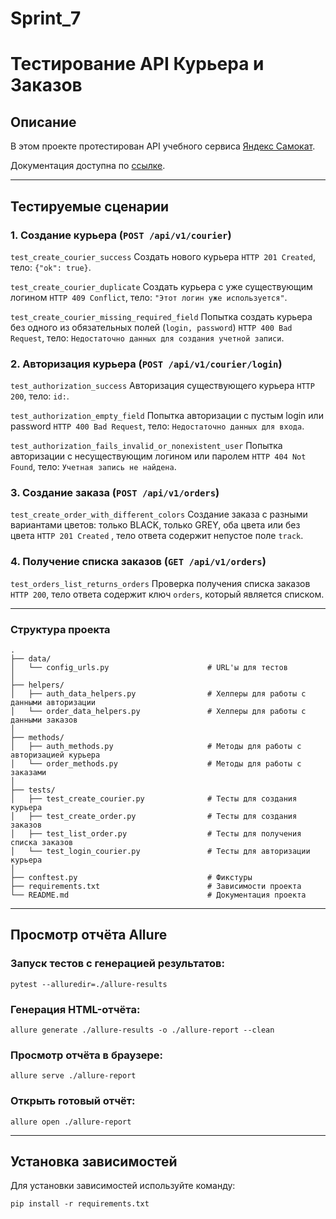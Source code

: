 # Sprint_7
# Тестирование API Курьера и Заказов

## Описание

В этом проекте протестирован API учебного сервиса [Яндекс Самокат](https://qa-scooter.praktikum-services.ru/). 

Документация доступна по [ссылке](https://qa-scooter.praktikum-services.ru/api/v1/docs).

---
##  Тестируемые сценарии
### 1. Создание курьера (`POST /api/v1/courier`)

`test_create_courier_success` Создать нового курьера	`HTTP 201 Created`, тело: `{"ok": true}`.

`test_create_courier_duplicate` Создать курьера с уже существующим логином	`HTTP 409 Сonflict`, тело: `"Этот логин уже используется"`.

`test_create_courier_missing_required_field` Попытка создать курьера без одного из обязательных полей (`login, password`)	`HTTP 400 Bad Request`, тело: `Недостаточно данных для создания учетной записи`.
### 2. Авторизация курьера (`POST /api/v1/courier/login`)
`test_authorization_success`	Авторизация существующего курьера	`HTTP 200`, тело: `id:`.

`test_authorization_empty_field` Попытка авторизации с пустым login или password     `HTTP 400 Bad Request`, тело: `Недостаточно данных для входа`.

`test_authorization_fails_invalid_or_nonexistent_user` Попытка авторизации с несуществующим логином или паролем	`HTTP 404 Not Found`, тело: `Учетная запись не найдена`.

### 3. Создание заказа (`POST /api/v1/orders`)
`test_create_order_with_different_colors` Создание заказа с разными вариантами цветов: только BLACK, только GREY, оба цвета или без цвета `HTTP 201 Created` , тело ответа содержит непустое поле `track`.

### 4. Получение списка заказов (`GET /api/v1/orders`)
`test_orders_list_returns_orders` Проверка получения списка заказов `HTTP 200`, тело ответа содержит ключ `orders`, который является списком.

---

###  Структура проекта

````
.
├── data/                                   
│   └── config_urls.py                      # URL'ы для тестов
│ 
├── helpers/                               
│   ├── auth_data_helpers.py                # Хелперы для работы с данными авторизации
│   └── order_data_helpers.py               # Хелперы для работы с данными заказов
│ 
├── methods/                                  
│   ├── auth_methods.py                     # Методы для работы с авторизацией курьера
│   └── order_methods.py                    # Методы для работы с заказами
│ 
├── tests/                                 
│   ├── test_create_courier.py              # Тесты для создания курьера
│   ├── test_create_order.py                # Тесты для создания заказов
│   ├── test_list_order.py                  # Тесты для получения списка заказов
│   └── test_login_courier.py               # Тесты для авторизации курьера
│ 
├── conftest.py                             # Фикстуры
├── requirements.txt                        # Зависимости проекта
└── README.md                               # Документация проекта
````
---
## Просмотр отчёта Allure

### Запуск тестов с генерацией результатов:
```
pytest --alluredir=./allure-results
```
### Генерация HTML-отчёта:
```
allure generate ./allure-results -o ./allure-report --clean
```
### Просмотр отчёта в браузере:
```
allure serve ./allure-report
```
### Открыть готовый отчёт:
```
allure open ./allure-report
```
---
## Установка зависимостей
Для установки зависимостей используйте команду:
```
pip install -r requirements.txt
```
